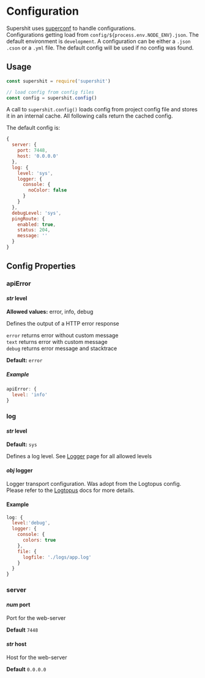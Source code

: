 Configuration
=============

Supershit uses [superconf](https://npmjs.org/packages/superconf) to handle configurations.  
Configurations getting load from `config/${process.env.NODE_ENV}.json`. The default environment is `development`. A configuration can be either a `.json` `.cson` or  a `.yml` file. The default config will be used if no config was found.

Usage
-----

```js
const supershit = require('supershit')

// load config from config files
const config = supershit.config()
```

A call to `supershit.config()` loads config from project config file and stores it in an internal cache. All following calls return the cached config.

The default config is:

```js
{
  server: {
    port: 7448,
    host: '0.0.0.0'
  },
  log: {
    level: 'sys',
    logger: {
      console: {
        noColor: false
      }
    }
  },
  debugLevel: 'sys',
  pingRoute: {
    enabled: true,
    status: 204,
    message: ''
  }
}
```

Config Properties
-----------------

### apiError

#### *str* level

**Allowed values:** error, info, debug

Defines the output of a HTTP error response

`error` returns error without custom message  
`text` returns error with custom message  
`debug` returns error message and stacktrace  

**Default:** `error`

##### Example

```js
apiError: {
  level: 'info'
}
```

### log

#### *str* level

**Default:** `sys`

Defines a log level. See [Logger](./logger.md) page for all allowed levels

#### *obj* logger

Logger transport configuration. Was adopt from the Logtopus config. Please refer to the [Logtopus](https://github.com/Andifeind/logtopus) docs for more details.

#### Example

```js
log: {
  level:'debug',
  logger: {
    console: {
      colors: true
    },
    file: {
      logfile: './logs/app.log'
    }
  }
}
```

### server

#### *num* port

Port for the web-server

**Default** `7448`

#### *str* host

Host for the web-server

**Default** `0.0.0.0`
